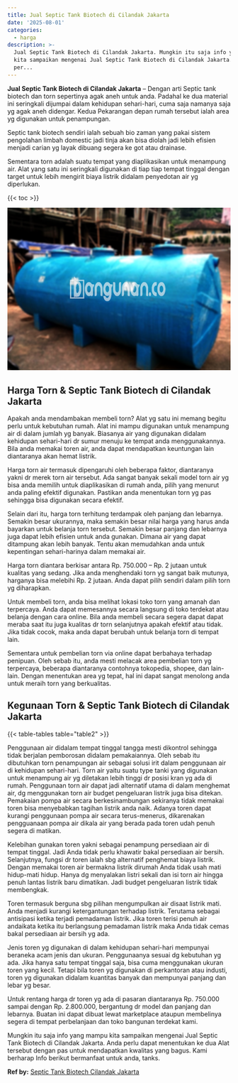 ```yaml
---
title: Jual Septic Tank Biotech di Cilandak Jakarta
date: '2025-08-01'
categories:
  - harga
description: >-
  Jual Septic Tank Biotech di Cilandak Jakarta. Mungkin itu saja info yang mampu
  kita sampaikan mengenai Jual Septic Tank Biotech di Cilandak Jakarta. Anda
  per...
---
```


**Jual Septic Tank Biotech di Cilandak Jakarta** – Dengan arti Septic tank biotech dan torn sepertinya agak aneh untuk anda. Padahal ke dua material ini seringkali dijumpai dalam kehidupan sehari-hari, cuma saja namanya saja yg agak aneh didengar. Kedua Pekarangan depan rumah tersebut ialah area yg digunakan untuk penampungan.

Septic tank biotech sendiri ialah sebuah bio zaman yang pakai sistem pengolahan limbah domestic jadi tinja akan bisa diolah jadi lebih efisien menjadi carian yg layak dibuang segera ke got atau drainase.

Sementara torn adalah suatu tempat yang diaplikasikan untuk menampung air. Alat yang satu ini seringkali digunakan di tiap tiap tempat tinggal dengan target untuk lebih mengirit biaya listrik didalam penyedotan air yg diperlukan.

{{< toc >}}

![Jual Septic Tank Biotech di Cilandak Jakarta](/images/jual-bio-septictank-31.png)

## Harga Torn & Septic Tank Biotech di Cilandak Jakarta

Apakah anda mendambakan membeli torn? Alat yg satu ini memang begitu perlu untuk kebutuhan rumah. Alat ini mampu digunakan untuk menampung air di dalam jumlah yg banyak. Biasanya air yang digunakan didalam kehidupan sehari-hari dr sumur menuju ke tempat anda menggunakannya. Bila anda memakai toren air, anda dapat mendapatkan keuntungan lain diantaranya akan hemat listrik.

Harga torn air termasuk dipengaruhi oleh beberapa faktor, diantaranya yakni dr merek torn air tersebut. Ada sangat banyak sekali model torn air yg bisa anda memilih untuk diaplikasikan di rumah anda, pilih yang menurut anda paling efektif digunakan. Pastikan anda menentukan torn yg pas sehingga bisa digunakan secara efektif.

Selain dari itu, harga torn terhitung terdampak oleh panjang dan lebarnya. Semakin besar ukurannya, maka semakin besar nilai harga yang harus anda bayarkan untuk belanja torn tersebut. Semakin besar panjang dan lebarnya juga dapat lebih efisien untuk anda gunakan. Dimana air yang dapat ditampung akan lebih banyak. Tentu akan memudahkan anda untuk kepentingan sehari-harinya dalam memakai air.

Harga torn diantara berkisar antara Rp. 750.000 – Rp. 2 jutaan untuk kualitas yang sedang. Jika anda menghendaki torn yg sangat baik mutunya, harganya bisa melebihi Rp. 2 jutaan. Anda dapat pilih sendiri dalam pilih torn yg diharapkan.

Untuk membeli torn, anda bisa melihat lokasi toko torn yang amanah dan terpercaya. Anda dapat memesannya secara langsung di toko terdekat atau belanja dengan cara online. Bila anda membeli secara segera dapat dapat meraba saat itu juga kualitas dr torn selanjutnya apakah efektif atau tidak. Jika tidak cocok, maka anda dapat berubah untuk belanja torn di tempat lain.

Sementara untuk pembelian torn via online dapat berbahaya terhadap penipuan. Oleh sebab itu, anda mesti melacak area pembelian torn yg terpercaya, beberapa diantaranya contohnya tokopedia, shopee, dan lain-lain. Dengan menentukan area yg tepat, hal ini dapat sangat menolong anda untuk meraih torn yang berkualitas.

## Kegunaan Torn & Septic Tank Biotech di Cilandak Jakarta

{{< table-tables table="table2" >}}

Penggunaan air didalam tempat tinggal tangga mesti dikontrol sehingga tidak berjalan pemborosan didalam pemakaiannya. Oleh sebab itu dibutuhkan torn penampungan air sebagai solusi irit dalam penggunaan air di kehidupan sehari-hari. Torn air yaitu suatu type tanki yang digunakan untuk menampung air yg diletakan lebih tinggi dr posisi kran yg ada di rumah. Penggunaan torn air dapat jadi alternatif utama di dalam menghemat air, dg menggunakan torn air budget pengeluaran listrik juga bisa ditekan. Pemakaian pompa air secara berkesinambungan sekiranya tidak memakai toren bisa menyebabkan tagihan listrik anda naik. Adanya toren dapat kurangi penggunaan pompa air secara terus-menerus, dikarenakan pengguanaan pompa air dikala air yang berada pada toren udah penuh segera di matikan.

Kelebihan gunakan toren yakni sebagai penampung persediaan air di tempat tinggal. Jadi Anda tidak perlu khawatir bakal persediaan air bersih. Selanjutnya, fungsi dr toren ialah sbg alternatif penghemat biaya listrik. Dengan memakai toren air bermakna listrik dirumah Anda tidak usah mati hidup-mati hidup. Hanya dg menyalakan listri sekali dan isi torn air hingga penuh lantas listrik baru dimatikan. Jadi budget pengeluaran listrik tidak membengkak.

Toren termasuk berguna sbg pilihan mengumpulkan air disaat listrik mati. Anda menjadi kurangi ketergantungan terhadap listrik. Terutama sebagai antisipasi ketika terjadi pemadaman listrik. Jika toren terisi penuh air andaikata ketika itu berlangsung pemadaman listrik maka Anda tidak cemas bakal persediaan air bersih yg ada.

Jenis toren yg digunakan di dalam kehidupan sehari-hari mempunyai beraneka acam jenis dan ukuran. Penggunaanya sesuai dg kebutuhan yg ada. Jika hanya satu tempat tinggal saja, bisa cuma menggunakan ukuran toren yang kecil. Tetapi bila toren yg digunakan di perkantoran atau industi, toren yg digunakan didalam kuantitas banyak dan mempunyai panjang dan lebar yg besar.

Untuk rentang harga dr toren yg ada di pasaran diantaranya Rp. 750.000 sampai dengan Rp. 2.800.000, bergantung dr model dan panjang dan lebarnya. Buatan ini dapat dibuat lewat marketplace ataupun membelinya segera di tempat perbelanjaan dan toko bangunan terdekat kami.

Mungkin itu saja info yang mampu kita sampaikan mengenai Jual Septic Tank Biotech di Cilandak Jakarta. Anda perlu dapat menentukan ke dua Alat tersebut dengan pas untuk mendapatkan kwalitas yang bagus. Kami berharap Info berikut bermanfaat untuk anda, tanks.

**Ref by:** [Septic Tank Biotech Cilandak Jakarta](https://id.wikipedia.org/wiki/Septic)
